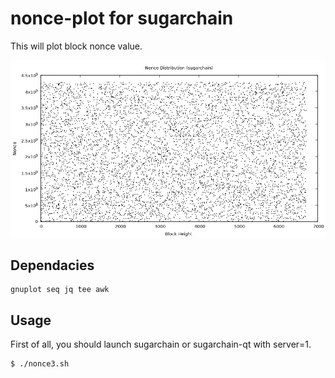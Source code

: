 nonce-plot for sugarchain
==========

This will plot block nonce value.

![alt text](https://github.com/cryptozeny/nonce-plot/blob/master/screenshot-sugarchain.png)

Dependacies
----
```
gnuplot seq jq tee awk
```

Usage
-----

First of all, you should launch sugarchain or sugarchain-qt with server=1.

```
$ ./nonce3.sh
```
